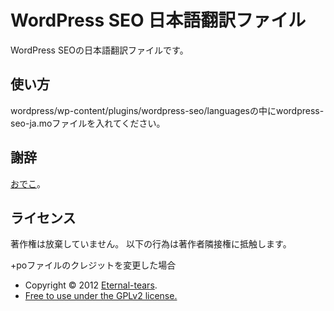 WordPress SEO 日本語翻訳ファイル
======================

WordPress SEOの日本語翻訳ファイルです。


使い方
------
wordpress/wp-content/plugins/wordpress-seo/languagesの中にwordpress-seo-ja.moファイルを入れてください。

謝辞
-----
<a href="http://8bitodyssey.com/" target="_blank">おでこ</a>。

ライセンス
------
著作権は放棄していません。
以下の行為は著作者隣接権に抵触します。

+poファイルのクレジットを変更した場合

+ Copyright &copy; 2012 <a href="http://lovelog.eternal-tears.com/" target="_blank">Eternal-tears</a>.
+ <a href="http://www.gnu.org/licenses/gpl-2.0.html" target="_blank">Free to use under the GPLv2 license.</a>
